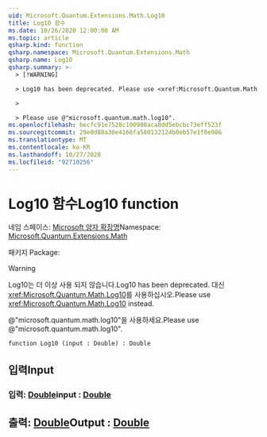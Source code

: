 ```yaml
---
uid: Microsoft.Quantum.Extensions.Math.Log10
title: Log10 함수
ms.date: 10/26/2020 12:00:00 AM
ms.topic: article
qsharp.kind: function
qsharp.namespace: Microsoft.Quantum.Extensions.Math
qsharp.name: Log10
qsharp.summary: >-
  > [!WARNING]

  > Log10 has been deprecated. Please use <xref:Microsoft.Quantum.Math.Log10> instead.

  >

  > Please use @"microsoft.quantum.math.log10".
ms.openlocfilehash: becfc91e7528c100908aca8dd5ebcbc73eff523f
ms.sourcegitcommit: 29e0d88a30e4166fa580132124b0eb57e1f0e986
ms.translationtype: MT
ms.contentlocale: ko-KR
ms.lasthandoff: 10/27/2020
ms.locfileid: "92710256"
---
```

# <a name="log10-function"></a><span data-ttu-id="5ce83-102">Log10 함수</span><span class="sxs-lookup"><span data-stu-id="5ce83-102">Log10 function</span></span>

<span data-ttu-id="5ce83-103">네임 스페이스: [Microsoft 양자 확장명](xref:Microsoft.Quantum.Extensions.Math)</span><span class="sxs-lookup"><span data-stu-id="5ce83-103">Namespace: [Microsoft.Quantum.Extensions.Math](xref:Microsoft.Quantum.Extensions.Math)</span></span>

<span data-ttu-id="5ce83-104">패키지 [](https://nuget.org/packages/)</span><span class="sxs-lookup"><span data-stu-id="5ce83-104">Package: [](https://nuget.org/packages/)</span></span>


> [!WARNING]
> <span data-ttu-id="5ce83-105">Log10는 더 이상 사용 되지 않습니다.</span><span class="sxs-lookup"><span data-stu-id="5ce83-105">Log10 has been deprecated.</span></span> <span data-ttu-id="5ce83-106">대신 <xref:Microsoft.Quantum.Math.Log10>를 사용하십시오.</span><span class="sxs-lookup"><span data-stu-id="5ce83-106">Please use <xref:Microsoft.Quantum.Math.Log10> instead.</span></span>
>
> <span data-ttu-id="5ce83-107">@"microsoft.quantum.math.log10"을 사용하세요.</span><span class="sxs-lookup"><span data-stu-id="5ce83-107">Please use @"microsoft.quantum.math.log10".</span></span>



```qsharp
function Log10 (input : Double) : Double
```


## <a name="input"></a><span data-ttu-id="5ce83-108">입력</span><span class="sxs-lookup"><span data-stu-id="5ce83-108">Input</span></span>

### <a name="input--double"></a><span data-ttu-id="5ce83-109">입력: [Double](xref:microsoft.quantum.lang-ref.double)</span><span class="sxs-lookup"><span data-stu-id="5ce83-109">input : [Double](xref:microsoft.quantum.lang-ref.double)</span></span>





## <a name="output--double"></a><span data-ttu-id="5ce83-110">출력: [Double](xref:microsoft.quantum.lang-ref.double)</span><span class="sxs-lookup"><span data-stu-id="5ce83-110">Output : [Double](xref:microsoft.quantum.lang-ref.double)</span></span>


